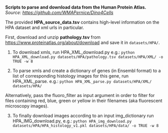 **Scripts to parse and download data from the Human Protein Atlas.**
*Source: https://github.com/WMAPernice/Dino4Cells*

The provided **HPA_source_data.tsv** contains high-level information on the HPA dataset and xml urls in particular.

First, download and unzip **pathology.tsv** from https://www.proteinatlas.org/about/download and save it in `datasets/HPA/`.

1. To download xmls, run HPA_XML_download.py e.g.:
`python HPA_XML_download.py datasets/HPA/pathology.tsv datasets/HPA/XML/ -o TRUE -w 8`

2. To parse xmls and create a dictionary of genes (in Ensembl format) to a list of corresponding histology images for this gene, run HPA_XML_parse. e.g.: `python HPA_XML_parse.py datasets/HPA/XML/ datasets/HPA/`

Alternatively, pass the fluoro_filter as input argument in order to filter for files containing red, blue, green or yellow in their filenames (aka fluorescent microscopy images).

3. To finally download images according to an input img_dictionary run HPA_IMG_download.py, e.g.:
`python HPA_img_download.py datasets/HPA/HPA_histology_v1.pkl datasets/HPA/data/ -o TRUE -w 8`

